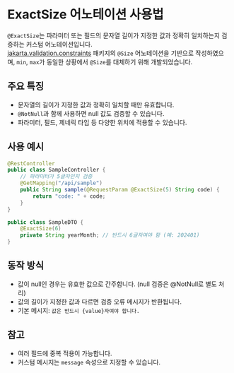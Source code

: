 # ExactSize 어노테이션 사용법

`@ExactSize`는 파라미터 또는 필드의 문자열 길이가 지정한 값과 정확히 일치하는지 검증하는 커스텀 어노테이션입니다.  
[jakarta.validation.constraints](https://jakarta.ee/specifications/bean-validation/3.0/apidocs/jakarta/validation/constraints/package-summary) 패키지의 `@Size` 어노테이션을 기반으로 작성하였으며, `min`, `max`가 동일한 상황에서 `@Size`를 대체하기 위해 개발되었습니다.

## 주요 특징
- 문자열의 길이가 지정한 값과 정확히 일치할 때만 유효합니다.
- `@NotNull`과 함께 사용하면 null 값도 검증할 수 있습니다.
- 파라미터, 필드, 제네릭 타입 등 다양한 위치에 적용할 수 있습니다.

## 사용 예시

```java
@RestController
public class SampleController {
    // 파라미터가 5글자인지 검증
    @GetMapping("/api/sample")
    public String sample(@RequestParam @ExactSize(5) String code) {
        return "code: " + code;
    }
}
```

```java
public class SampleDTO {
    @ExactSize(6)
    private String yearMonth; // 반드시 6글자여야 함 (예: 202401)
}
```

## 동작 방식
- 값이 null인 경우는 유효한 값으로 간주합니다. (null 검증은 @NotNull로 별도 처리)
- 값의 길이가 지정한 값과 다르면 검증 오류 메시지가 반환됩니다.
- 기본 메시지: `값은 반드시 {value}자여야 합니다.`

## 참고
- 여러 필드에 중복 적용이 가능합니다.
- 커스텀 메시지는 `message` 속성으로 지정할 수 있습니다.
